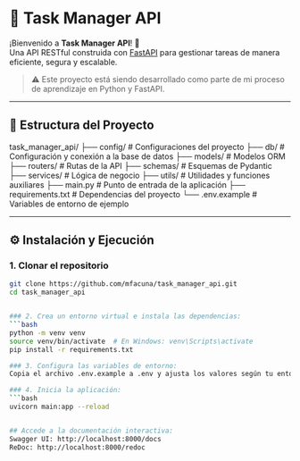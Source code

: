 # 🧠 Task Manager API

¡Bienvenido a **Task Manager API**! 🧩  
Una API RESTful construida con [FastAPI](https://fastapi.tiangolo.com/) para gestionar tareas de manera eficiente, segura y escalable.  
> ⚠️ Este proyecto está siendo desarrollado como parte de mi proceso de aprendizaje en Python y FastAPI.

---

## 🧱 Estructura del Proyecto
task_manager_api/
├── config/ # Configuraciones del proyecto
├── db/ # Configuración y conexión a la base de datos
├── models/ # Modelos ORM
├── routers/ # Rutas de la API
├── schemas/ # Esquemas de Pydantic
├── services/ # Lógica de negocio
├── utils/ # Utilidades y funciones auxiliares
├── main.py # Punto de entrada de la aplicación
├── requirements.txt # Dependencias del proyecto
└── .env.example # Variables de entorno de ejemplo

---

## ⚙️ Instalación y Ejecución

### 1. Clonar el repositorio

```bash
git clone https://github.com/mfacuna/task_manager_api.git
cd task_manager_api


### 2. Crea un entorno virtual e instala las dependencias:
```bash
python -m venv venv
source venv/bin/activate  # En Windows: venv\Scripts\activate
pip install -r requirements.txt

### 3. Configura las variables de entorno:
Copia el archivo .env.example a .env y ajusta los valores según tu entorno.

### 4. Inicia la aplicación:
```bash
uvicorn main:app --reload


## Accede a la documentación interactiva:
Swagger UI: http://localhost:8000/docs
ReDoc: http://localhost:8000/redoc
